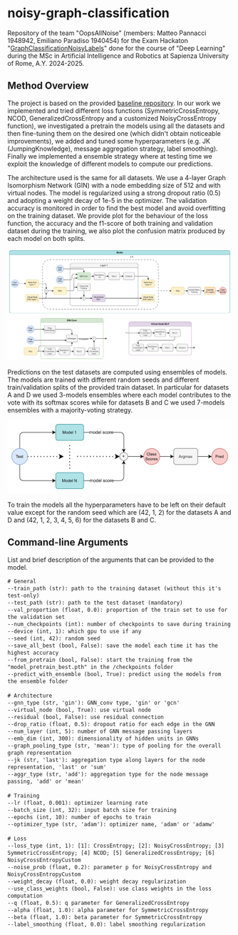 # noisy-graph-classification

Repository of the team "OopsAllNoise" (members: Matteo Pannacci 1948942, Emiliano Paradiso 1940454) for the Exam Hackaton "[GraphClassificationNoisyLabels](https://huggingface.co/spaces/examhackaton/GraphClassificationNoisyLabels)" done for the course of "Deep Learning" during the MSc in Artificial Intelligence and Robotics at Sapienza University of Rome, A.Y. 2024-2025.

## Method Overview

The project is based on the provided [baseline repository](https://github.com/Graph-Classification-Noisy-Label/hackaton/tree/baselineCe). In our work we implemented and tried different loss functions (SymmetricCrossEntropy, NCOD, GeneralizedCrossEntropy and a customized NoisyCrossEntropy function), we investigated a pretrain the models using all the datasets and then fine-tuning them on the desired one (which didn't obtain noticeable improvements), we added and tuned some hyperparameters (e.g. JK (JumpingKnowledge), message aggregation strategy, label smoothing). Finally we implemented a ensemble strategy where at testing time we exploit the knowledge of different models to compute our predictions.

The architecture used is the same for all datasets. We use a 4-layer Graph Isomorphism Network (GIN) with a node embedding size of 512 and with virtual nodes. The model is regularized using a strong dropout ratio (0.5) and adopting a weight decay of 1e-5 in the optimizer. The validation accuracy is monitored in order to find the best model and avoid overfitting on the training dataset. We provide plot for the behaviour of the loss function, the accuracy and the f1-score of both training and validation dataset during the training, we also plot the confusion matrix produced by each model on both splits.

![plot](./architecture.png)

Predictions on the test datasets are computed using ensembles of models. The models are trained with different random seeds and different train/validation splits of the provided train dataset. In particular for datasets A and D we used 3-models ensembles where each model contributes to the vote with its softmax scores while for datasets B and C we used 7-models ensembles with a majority-voting strategy.

![plot](./prediction_procedure.png)

To train the models all the hyperparameters have to be left on their default value except for the random seed which are (42, 1, 2) for the datasets A and D and (42, 1, 2, 3, 4, 5, 6) for the datasets B and C.

## Command-line Arguments

List and brief description of the arguments that can be provided to the model.

    # General
    --train_path (str): path to the training dataset (without this it's test-only)
    --test_path (str): path to the test dataset (mandatory)
    --val_proportion (float, 0.0): proportion of the train set to use for the validation set
    --num_checkpoints (int): number of checkpoints to save during training
    --device (int, 1): which gpu to use if any
    --seed (int, 42): random seed
    --save_all_best (bool, False): save the model each time it has the highest accuracy
    --from_pretrain (bool, False): start the training from the "model_pretrain_best.pth" in the /checkpoints folder
    --predict_with_ensemble (bool, True): predict using the models from the ensemble folder

    # Architecture
    --gnn_type (str, 'gin'): GNN_conv type, 'gin' or 'gcn'
    --virtual_node (bool, True): use virtual node
    --residual (bool, False): use residual connection
    --drop_ratio (float, 0.5): dropout ratio for each edge in the GNN
    --num_layer (int, 5): number of GNN message passing layers
    --emb_dim (int, 300): dimensionality of hidden units in GNNs
    --graph_pooling_type (str, 'mean'): type of pooling for the overall graph representation
    --jk (str, 'last'): aggregation type along layers for the node representation, 'last' or 'sum'
    --aggr_type (str, 'add'): aggregation type for the node message passing, 'add' or 'mean'
    
    # Training
    --lr (float, 0.001): optimizer learning rate
    --batch_size (int, 32): input batch size for training
    --epochs (int, 10): number of epochs to train
    --optimizer_type (str, 'adam'): optimizer name, 'adam' or 'adamw'

    # Loss
    --loss_type (int, 1): [1]: CrossEntropy; [2]: NoisyCrossEntropy; [3] SymmetricCrossEntropy; [4] NCOD; [5] GeneralizedCrossEntropy; [6] NoisyCrossEntropyCustom
    --noise_prob (float, 0.2): parameter p for NoisyCrossEntropy and NoisyCrossEntropyCustom
    --weight_decay (float, 0.0): weight decay regularization
    --use_class_weights (bool, False): use class weights in the loss computation
    --q (float, 0.5): q parameter for GeneralizedCrossEntropy
    --alpha (float, 1.0): alpha parameter for SymmetricCrossEntropy
    --beta (float, 1.0): beta parameter for SymmetricCrossEntropy
    --label_smoothing (float, 0.0): label smoothing regularization
